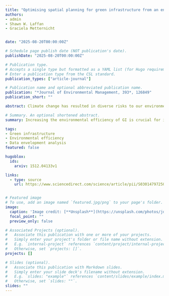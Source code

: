 ```yaml
---
title: "Optimising spatial planning for green infrastructure from an environmental efficiency perspective: A case study of the Taipei basin"
authors:
- admin
- Shawn W. Laffan
- Graciela Metternicht


date: "2025-08-20T00:00:00Z"

# Schedule page publish date (NOT publication's date).
publishDate: "2025-08-20T00:00:00Z"

# Publication type.
# Accepts a single type but formatted as a YAML list (for Hugo requirements).
# Enter a publication type from the CSL standard.
publication_types: ["article-journal"]

# Publication name and optional abbreviated publication name.
publication: "*Journal of Environmental Management, 393*, 126849"
publication_short: ""

abstract: Climate change has resulted in diverse risks to our environment. Green infrastructure is a strategically planned network of urban green spaces that conserve ecosystem functions and benefit people. Resource limitations mean there is a need to measure the environmental efficiency of green infrastructure to support its planning and implementation. However, previous studies on the cost-benefit analysis of green infrastructure often focus on a single benefit, potentially neglecting other co-benefits, or convert multiple benefits into monetary values, which can overlook the non-monetary value of ecosystem services. To address these research gaps, a comprehensive study integrating co-benefits and costs is needed, with a focus on environmental efficiency to yield higher benefits with lower costs. This research uses Super-efficiency slack-based measure data envelopment analysis (Super-SBM-DEA) for integrating multi-input and multi-output indices in evaluating the environmental efficiency of green infrastructure. The results indicate that among the 1415 decision-making units (DMUs), 398 are environmentally efficient. The mean efficiency score is 0.71, suggesting an overall moderate level of efficiency. The slack variable analysis identifies the required improvements for each indicator within each inefficient DMU. DMUs that are more environmentally efficient are priority areas for planning or investing in new green infrastructure, ensuring benefits are maximised while minimising costs. The model provides a comprehensive and replicable approach for prioritising future green infrastructure and developing practical strategies to enhance its efficiency.

# Summary. An optional shortened abstract.
summary: Increasing the environmental efficiency of GI is crucial for its implementation. Out of the 1415 evaluated GI locations, 398 (28 %) are deemed efficient.

tags:
- Green infrastructure
- Environmental efficiency
- Data envelopment analysis
featured: false

hugoblox:
  ids:
    arxiv: 1512.04133v1

links:
  - type: source
    url: https://www.sciencedirect.com/science/article/pii/S0301479725028257


# Featured image
# To use, add an image named `featured.jpg/png` to your page's folder. 
image:
  caption: 'Image credit: [**Unsplash**](https://unsplash.com/photos/jdD8gXaTZsc)'
  focal_point: ""
  preview_only: false

# Associated Projects (optional).
#   Associate this publication with one or more of your projects.
#   Simply enter your project's folder or file name without extension.
#   E.g. `internal-project` references `content/project/internal-project/index.md`.
#   Otherwise, set `projects: []`.
projects: []

# Slides (optional).
#   Associate this publication with Markdown slides.
#   Simply enter your slide deck's filename without extension.
#   E.g. `slides: "example"` references `content/slides/example/index.md`.
#   Otherwise, set `slides: ""`.
slides: ""
---
```

